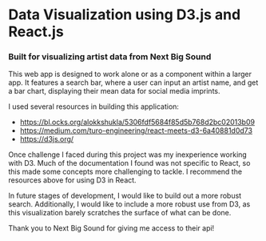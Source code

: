# Data Visualization using D3.js and React.js
### Built for visualizing artist data from Next Big Sound

This web app is designed to work alone or as a component within a larger app.
It features a search bar, where a user can input an artist name, and get a bar chart, displaying their mean data for social media imprints.

I used several resources in building this application:
+ https://bl.ocks.org/alokkshukla/5306fdf5684f85d5b768d2bc02013b09
+ https://medium.com/turo-engineering/react-meets-d3-6a40881d0d73
+ https://d3js.org/

Once challenge I faced during this project was my inexperience working with D3. Much of the documentation I found was not specific to React, so this made some concepts more challenging to tackle. I recommend the resources above for using D3 in React.

In future stages of development, I would like to build out a more robust search. Additionally, I would like to include a more robust use from D3, as this visualization barely scratches the surface of what can be done.


Thank you to Next Big Sound for giving me access to their api!

